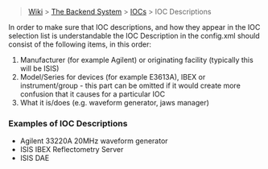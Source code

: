 > [Wiki](Home) > [The Backend System](The-Backend-System) > [IOCs](IOCs) > IOC Descriptions

In order to make sure that IOC descriptions, and how they appear in the IOC selection list is understandable the IOC Description in the config.xml should consist of the following items, in this order:

1. Manufacturer (for example Agilent) or originating facility (typically this will be ISIS)
2. Model/Series for devices (for example E3613A), IBEX or instrument/group - this part can be omitted if it would create more confusion that it causes for a particular IOC
3. What it is/does (e.g. waveform generator, jaws manager)

### Examples of IOC Descriptions
* Agilent 33220A 20MHz waveform generator
* ISIS IBEX Reflectometry Server
* ISIS DAE